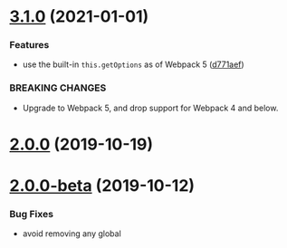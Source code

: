 # [3.1.0](https://github.com/fengyuanchen/markdown-to-vue-loader/compare/v2.0.0...v3.1.0) (2021-01-01)


### Features

* use the built-in `this.getOptions` as of Webpack 5 ([d771aef](https://github.com/fengyuanchen/markdown-to-vue-loader/commit/d771aef5ec29ed2ce99db05d7e460aec1a740de9))


### BREAKING CHANGES

* Upgrade to Webpack 5, and drop support for Webpack 4 and below.



# [2.0.0](https://github.com/fengyuanchen/markdown-to-vue-loader/compare/v2.0.0-beta...v2.0.0) (2019-10-19)



# [2.0.0-beta](https://github.com/fengyuanchen/markdown-to-vue-loader/compare/v2.0.0-alpha.2...v2.0.0-beta) (2019-10-12)


### Bug Fixes

* avoid removing any global <style> elements ([9a938db](https://github.com/fengyuanchen/markdown-to-vue-loader/commit/9a938dbdc0c06d5b90a3147371da9551fd5d5920))
* improve regexps ([9a517f4](https://github.com/fengyuanchen/markdown-to-vue-loader/commit/9a517f411672c008de6a45bb74e07522b5c18484))



# [2.0.0-alpha.2](https://github.com/fengyuanchen/markdown-to-vue-loader/compare/v2.0.0-alpha.1...v2.0.0-alpha.2) (2019-07-11)


### Features

* use `componentNamespace` as the class prefix for the root element ([4a2d90e](https://github.com/fengyuanchen/markdown-to-vue-loader/commit/4a2d90e63282c526bd2baf8ceab11a29e0358293))



# [2.0.0-alpha.1](https://github.com/fengyuanchen/markdown-to-vue-loader/compare/v2.0.0-alpha...v2.0.0-alpha.1) (2019-03-21)


### Features

* export as es6 module ([a2a0754](https://github.com/fengyuanchen/markdown-to-vue-loader/commit/a2a0754319bb9fd9c009f47074c6719f88dcf988))



# [2.0.0-alpha](https://github.com/fengyuanchen/markdown-to-vue-loader/compare/v1.0.1...v2.0.0-alpha) (2019-03-06)


### Code Refactoring

* drop the `escapeApostrophes` option ([c7fc2df](https://github.com/fengyuanchen/markdown-to-vue-loader/commit/c7fc2dfd618e152d58da9754bc76f524979d3b7e))


### Features

* add `configureMarkdownIt` option ([a487300](https://github.com/fengyuanchen/markdown-to-vue-loader/commit/a487300965567387361deedc4135138b6e1773b7))
* support root `<style>` elements ([1fb0ac1](https://github.com/fengyuanchen/markdown-to-vue-loader/commit/1fb0ac1e4629b55ce44f4a9f3fd7259e87569a12))


### BREAKING CHANGES

* not to escape apostrophes anymore



## [1.0.1](https://github.com/fengyuanchen/markdown-to-vue-loader/compare/v1.0.0...v1.0.1) (2018-12-10)



# 1.0.0 (2018-12-09)



